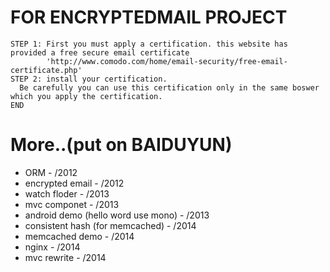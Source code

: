 FOR ENCRYPTEDMAIL PROJECT
===========
    STEP 1: First you must apply a certification. this website has provided a free secure email certificate 
            'http://www.comodo.com/home/email-security/free-email-certificate.php'
    STEP 2: install your certification.
      Be carefully you can use this certification only in the same boswer which you apply the certification.
    END
    
    
More..(put on BAIDUYUN)
===========
- ORM    - /2012
- encrypted email - /2012
- watch floder  - /2013
- mvc componet - /2013
- android demo (hello word use mono) - /2013
- consistent hash (for memcached)  - /2014
- memcached demo  - /2014
- nginx - /2014
- mvc rewrite - /2014
